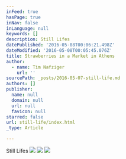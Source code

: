 ```yaml
---
inFeed: true
hasPage: true
inNav: false
inLanguage: null
keywords: []
description: Still Lifes
datePublished: '2016-05-08T00:06:21.498Z'
dateModified: '2016-05-08T00:05:45.076Z'
title: Strawberries in a Market in Athens
author:
  - name: Tim Nafziger
    url: ''
sourcePath: _posts/2016-05-07-still-life.md
authors: []
publisher:
  name: null
  domain: null
  url: null
  favicon: null
starred: false
url: still-life/index.html
_type: Article

---
```

Still Lifes
![](https://the-grid-user-content.s3-us-west-2.amazonaws.com/bf520a72-a757-4427-8f49-d382b9d20872.jpg)
![](https://the-grid-user-content.s3-us-west-2.amazonaws.com/d548b7be-bd8b-4c2d-a986-268d96e2b577.jpg)
![](https://the-grid-user-content.s3-us-west-2.amazonaws.com/13657e5b-640d-4f0e-b267-d5a2eaacbfc1.jpg)